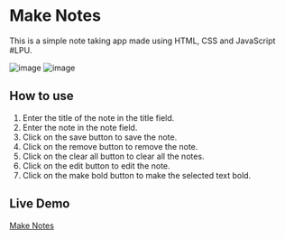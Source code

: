 # Make Notes

This is a simple note taking app made using HTML, CSS and JavaScript #LPU.

![image](https://user-images.githubusercontent.com/61316762/197243029-27ef57f2-7355-4b64-9a1e-cf2d1d39e6be.png)
![image](https://user-images.githubusercontent.com/61316762/197243520-bf20756c-9ea4-4557-8766-512200576c77.png)


## How to use

1. Enter the title of the note in the title field.
2. Enter the note in the note field.
3. Click on the save button to save the note.
4. Click on the remove button to remove the note.
5. Click on the clear all button to clear all the notes.
6. Click on the edit button to edit the note.
7. Click on the make bold button to make the selected text bold.

## Live Demo

[Make Notes](https://sauravhathi.github.io/make-notes/)
